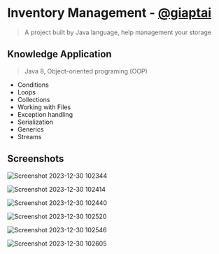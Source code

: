 # Inventory Management - [@giaptai](https://www.github.com/giaptai)
> A project built by Java language, help management your storage

## Knowledge Application
> Java 8, Object-oriented programing (OOP)
- Conditions
- Loops
- Collections
- Working with Files
- Exception handling
- Serialization
- Generics
- Streams

## Screenshots
![Screenshot 2023-12-30 102344](https://github.com/giaptai/java-core-inventory-management/assets/102518847/1ad41949-bdd4-4ead-b6a4-3cd723f1dbee)

![Screenshot 2023-12-30 102414](https://github.com/giaptai/java-core-inventory-management/assets/102518847/3d038b6e-fa2a-4bbc-a22b-ab31afb127a6)

![Screenshot 2023-12-30 102440](https://github.com/giaptai/java-core-inventory-management/assets/102518847/0d728020-faea-43b9-9beb-b8e7c6adf269)

![Screenshot 2023-12-30 102520](https://github.com/giaptai/java-core-inventory-management/assets/102518847/8f754360-3eb5-43e2-a588-9cb87de38193)

![Screenshot 2023-12-30 102546](https://github.com/giaptai/java-core-inventory-management/assets/102518847/9b17f0e7-9a0d-4194-80c0-ef33c6f71753)

![Screenshot 2023-12-30 102605](https://github.com/giaptai/java-core-inventory-management/assets/102518847/6dfa330f-72a5-4392-9bb1-2eea2e9b82fd)





  

